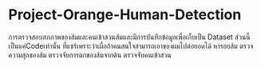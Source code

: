 # Project-Orange-Human-Detection
การตรวจสอบสภภาพของส้มและคนเข้าสวนส้มและมีการบันทึกข้อมูลเพื่อเก็บเป็น Dataset
ส่วนนี้เป็นแค่Codeเท่านั้น ที่แชร์เพราะว่าเผื่อถ้าคนสนใจสามารถเอาของผมไปต่อยอดได้
หารอยส้ม ตรวจความสุกของส้ม ตรวจจับการตกของส้มจากต้น ตรวจจับคนเข้าสวน 
